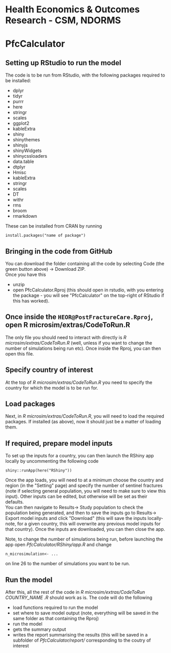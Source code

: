 # Health Economics & Outcomes Research - CSM, NDORMS

# PfcCalculator

## Setting up RStudio to run the model
The code is to be run from RStudio, with the following packages required to be installed:
- dplyr  
- tidyr  
- purrr  
- here  
- stringr  
- scales  
- ggplot2  
- kableExtra  
- shiny  
- shinythemes  
- shinyjs  
- shinyWidgets  
- shinycssloaders  
- data.table  
- dtplyr  
- Hmisc  
- kableExtra  
- stringr  
- scales  
- DT  
- withr   
- rms  
- broom  
- rmarkdown  

These can be installed from CRAN by running 
```
install.packages("name of package")
```

## Bringing in the code from GitHub  
You can download the folder containing all the code by selecting Code (the green button above) -> Download ZIP.  
Once you have this  
- unzip  
- open PfcCalculator.Rproj (this should open in rstudio, with you entering the package - you will see "PfcCalculator" on the top-right of RStudio if this has worked).  

## Once inside the `HEOR@PostFractureCare.Rproj`, open R microsim/extras/CodeToRun.R
The only file you should need to interact with directly is *R microsim/extras/CodeToRun.R* (well, unless if you want to change the number of simulations being run etc). Once inside the Rproj, you can then open this file. 

## Specify country of interest 
At the top of *R microsim/extras/CodeToRun.R* you need to specify the country for which the model is to be run for.  

## Load packages 
Next, in *R microsim/extras/CodeToRun.R*, you will need to load the required packages. If installed (as above), now it should just be a matter of loading them.   

## If required, prepare model inputs  
To set up the inputs for a country, you can then launch the RShiny app locally by uncommenting the following code  
```
shiny::runApp(here("RShiny"))
```
Once the app loads, you will need to at a minimum choose the country and region (in the "Setting" page) and specify the number of sentinel fractures (note if selecting general population, you will need to make sure to view this input). Other inputs can be edited, but otherwise will be set as their defaults.  
You can then navigate to Results-> Study population to check the population being generated, and then to save the inputs go to Results-> Export model inputs and click "Download" (this will save the inputs locally- note, for a given country, this will overwrite any previous model inputs for that country).
Once the inputs are downloaded, you can then close the app.  

Note, to change the number of simulations being run, before launching the app open *PfcCalculator/RShiny/app.R* and change 
```
n_microsimulation<- ...
```
on line 26 to the number of simulations you want to be run.   

## Run the model
After this, all the rest of the code in *R microsim/extras/CodeToRun COUNTRY_NAME .R* should work as is. The code will do the following  
- load functions required to run the model  
- set where to save model output (note, everything will be saved in the same folder as that containing the Rproj)  
- run the model 
- gets the summary output 
- writes the report summarising the results (this will be saved in a subfolder of *PfcCalculator/report/* corresponding to the coutry of interest  
